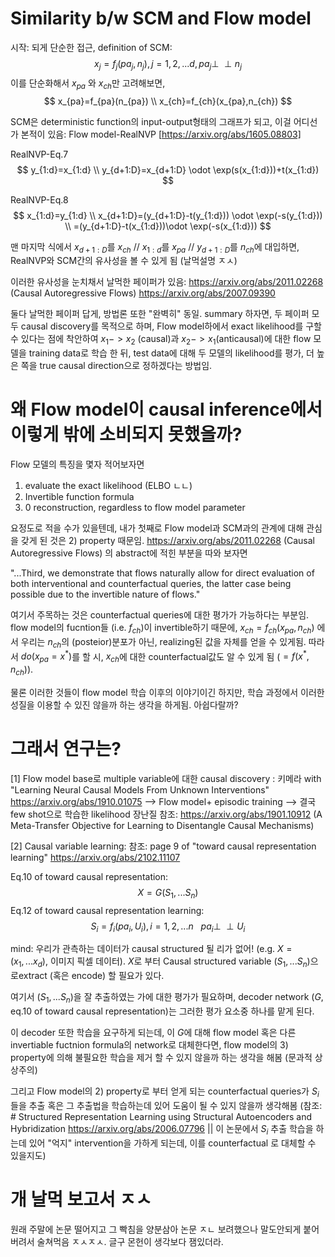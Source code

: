 ﻿

# Similarity b/w SCM and Flow model
시작: 되게 단순한 접근, definition of SCM:
$$
x_j=f_j(pa_j,n_j), j=1,2,...d,  pa_j \perp\!\!\!\perp n_j 
$$
이를 단순화해서 $x_{pa}$ 와 $x_{ch}$만 고려해보면,
$$
x_{pa}=f_{pa}(n_{pa}) \\
x_{ch}=f_{ch}(x_{pa},n_{ch})
$$

SCM은 deterministic function의 input-output형태의 그래프가 되고, 이걸 어디선가 본적이 있음:
Flow model-RealNVP [https://arxiv.org/abs/1605.08803]

RealNVP-Eq.7
$$
y_{1:d}=x_{1:d} \\
y_{d+1:D}=x_{d+1:D} \odot \exp(s(x_{1:d}))+t(x_{1:d})
$$

RealNVP-Eq.8
$$
x_{1:d}=y_{1:d}  \\ x_{d+1:D}=(y_{d+1:D}-t(y_{1:d})) \odot \exp(-s(y_{1:d})) \\ =(y_{d+1:D}-t(x_{1:d}))\odot \exp(-s(x_{1:d}))
$$

맨 마지막 식에서 $x_{d+1:D}$를 $x_{ch}$ // $x_{1:d}$를 $x_{pa}$ //  $y_{d+1:D}$를 $n_{ch}$에 대입하면,  RealNVP와 SCM간의 유사성을  볼 수 있게 됨 (날먹설명 ㅈㅅ)

이러한 유사성을 눈치채서 날먹한 페이퍼가 있음: https://arxiv.org/abs/2011.02268  (Causal Autoregressive Flows) 
https://arxiv.org/abs/2007.09390

둘다 날먹한 페이퍼 답게, 방법론 또한 "완벽히" 동일.
summary 하자면, 두 페이퍼 모두 causal discovery를 목적으로 하며, Flow model하에서 exact likelihood를 구할수 있다는 점에 착안하여 $x_1->x_2$ (causal)과 
$x_2->x_1$(anticausal)에 대한 flow 모델을 training data로 학습 한 뒤, test data에 대해 두 모델의 likelihood를 평가, 더 높은 쪽을 true causal direction으로 정하겠다는 방법임.

# 왜 Flow model이 causal inference에서 이렇게 밖에 소비되지 못했을까?

Flow 모델의 특징을 몇자 적어보자면
1) evaluate the exact likelihood (ELBO ㄴㄴ)
2) Invertible function formula
3) 0 reconstruction, regardless to flow model parameter

요정도로 적을 수가 있을텐데, 내가 첫째로 Flow model과 SCM과의 관계에 대해 관심을 갖게 된 것은 2) property 때문임. https://arxiv.org/abs/2011.02268  (Causal Autoregressive Flows) 의 abstract에 적힌 부분을 따와 보자면

"...Third, we demonstrate that flows naturally allow for direct evaluation of both interventional and counterfactual queries, the latter case being possible due to the invertible nature of flows."

여기서 주목하는 것은 counterfactual queries에 대한 평가가 가능하다는 부분임. flow model의 fucntion들 (i.e. $f_{ch}$)이  invertible하기 때문에, $x_{ch}=f_{ch}(x_{pa},n_{ch})$ 에서 우리는 $n_{ch}$의 (posteior)분포가 아닌, realizing된 값을 자체를 얻을 수 있게됨. 따라서 $do(x_{pa}=x^*)$를 할 시, $x_{ch}$에 대한 counterfactual값도 알 수 있게 됨 ($=f(x^*,n_{ch})$).

물론 이러한 것들이 flow model 학습 이후의 이야기이긴 하지만, 학습 과정에서 이러한 성질을 이용할 수 있진 않을까 하는 생각을 하게됨. 아쉽다랄까?

# 그래서 연구는?

[1] Flow model base로 multiple variable에 대한 causal discovery : 키메라 with "Learning Neural Causal Models From Unknown Interventions"
https://arxiv.org/abs/1910.01075
--> Flow model+ episodic training 
--> 결국 few shot으로 학습한 likelihood 장난질
참조: https://arxiv.org/abs/1901.10912 (A Meta-Transfer Objective for Learning to Disentangle Causal Mechanisms)

[2] Causal variable learning: 
참조: page 9 of "toward causal representation learning"  https://arxiv.org/abs/2102.11107

Eq.10 of toward causal representation:
$$
X=G(S_1,...S_n)
$$
Eq.12 of toward causal representation learning:
$$
S_i=f_i(pa_i,U_i),  i=1,2,...n  \ \ \  pa_i \perp\!\!\!\perp U_i
$$

mind: 우리가 관측하는 데이터가 causal structured 될 리가 없어! (e.g. $X=(x_1,...x_d)$, 이미지 픽셀 데이터). $X$로 부터 Causal structured variable $(S_1,...S_n)$으로extract (혹은 encode) 할 필요가 있다.

여기서 $(S_1,...S_n)$을 잘 추출하였는 가에 대한 평가가 필요하며,  decoder network ($G$, eq.10 of toward causal representation)는 그러한 평가 요소중 하나를 맡게 된다.

이 decoder 또한 학습을 요구하게 되는데, 이 $G$에 대해 flow model 혹은 다른 invertiable fuctnion formula의 network로 대체한다면, flow model의 3) property에 의해 불필요한 학습을 제거 할 수 있지 않을까 하는 생각을 해봄 (문과적 상상주의)

그리고  Flow model의  2) property로 부터 얻게 되는 counterfactual queries가 $S_i$들을 추출 혹은 그 추출법을 학습하는데 있어 도움이 될 수 있지 않을까 생각해봄 (참조: # Structured Representation Learning using Structural Autoencoders and Hybridization https://arxiv.org/abs/2006.07796 || 이 논문에서 $S_i$ 추출 학습을 하는데 있어 "억지" intervention을 가하게 되는데, 이를 counterfactual 로 대체할 수 있을지도)

# 개 날먹 보고서 ㅈㅅ
원래 주말에 논문 떨어지고 그 빡침을 양분삼아 논문 ㅈㄴ 보려했으나 말도안되게 붙어버려서 술쳐먹음 ㅈㅅㅈㅅ. 글구 몬헌이 생각보다 잼있더라. 














 











